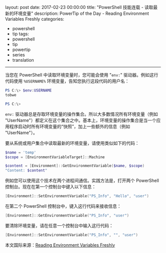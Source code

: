 layout: post
date: 2017-02-23 00:00:00
title: "PowerShell 技能连载 - 读取最新的环境变量"
description: PowerTip of the Day - Reading Environment Variables Freshly
categories:
- powershell
- tip
tags:
- powershell
- tip
- powertip
- series
- translation
---
当您在 PowerShell 中读取环境变量时，您可能会使用 "`env:`" 驱动器。例如这行代码使用 `%USERNAME%` 环境变量，告知您执行这段代码的用户名：

```powershell
PS C:\> $env:USERNAME
tobwe

PS C:\>
```

`env:` 驱动器总是存取环境变量的操作集合。所以大多数情况所有环境变量（例如 "UserName"）都定义在这个集合之中。基本上，环境变量的操作集合是当一个应用程序启动时所有环境变量的“快照”，加上一些额外的信息（例如 "UserName"）。

要从系统或用户集合中读取最新的环境变量，请使用类似如下的代码：

```powershell
$name = 'temp'
$scope = [EnvironmentVariableTarget]::Machine

$content = [Environment]::GetEnvironmentVariable($name, $scope)
"Content: $content"
```

例如您可以使用这个技术在两个进程间通信。实践方法是，打开两个 PowerShell 控制台。现在在第一个控制台中键入以下信息：

```powershell
[Environment]::SetEnvironmentVariable("PS_Info", "Hello", "user")
```

在第二个 PowerShell 控制台中，键入这行代码来接收信息：

```powershell
[Environment]::GetEnvironmentVariable("PS_Info", "user")
```

要清除环境变量，请在任意一个控制台中输入这行代码：

```powershell
[Environment]::SetEnvironmentVariable("PS_Info", "", "user")
```

<!--more-->
本文国际来源：[Reading Environment Variables Freshly](http://community.idera.com/powershell/powertips/b/tips/posts/reading-environment-variables-freshly)
